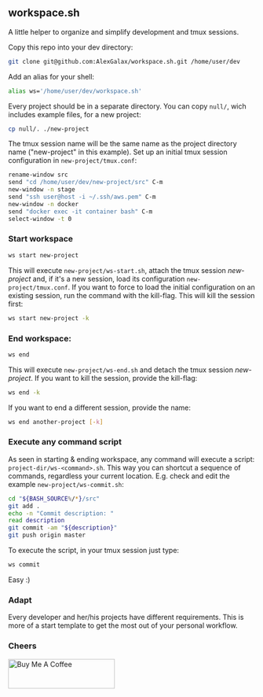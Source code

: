 ## workspace.sh

A little helper to organize and simplify development and tmux sessions.

Copy this repo into your dev directory:
```bash
git clone git@github.com:AlexGalax/workspace.sh.git /home/user/dev
```

Add an alias for your shell:
```bash
alias ws='/home/user/dev/workspace.sh' 
```

Every project should be in a separate directory. You can copy `null/`, wich includes example files, for a new project:

```bash
cp null/. ./new-project 
```

The tmux session name will be the same name as the project directory name ("new-project" in this example). Set up an initial tmux session configuration in `new-project/tmux.conf`:
```bash
rename-window src
send "cd /home/user/dev/new-project/src" C-m
new-window -n stage
send "ssh user@host -i ~/.ssh/aws.pem" C-m
new-window -n docker
send "docker exec -it container bash" C-m
select-window -t 0
```

### Start workspace
```bash
ws start new-project
```
This will execute `new-project/ws-start.sh`, attach the tmux session _new-project_ and, if it's a new session, load its configuration `new-project/tmux.conf`. If you want to force to load the initial configuration on an existing session, run the command with the kill-flag. This will kill the session first:

```bash
ws start new-project -k
```

### End workspace:
```bash
ws end
```
This will execute `new-project/ws-end.sh` and detach the tmux session _new-project_. If you want to kill the session, provide the kill-flag:

```bash
ws end -k
```

If you want to end a different session, provide the name:

```bash
ws end another-project [-k]
```

### Execute any command script

As seen in starting & ending workspace, any command will execute a script: `project-dir/ws-<command>.sh`.
This way you can shortcut a sequence of commands, regardless your current location. E.g. check and edit the example `new-project/ws-commit.sh`:
```bash
cd "${BASH_SOURCE%/*}/src"
git add .
echo -n "Commit description: "
read description
git commit -am "${description}"
git push origin master
```

To execute the script, in your tmux session just type:
```bash
ws commit
```

Easy :)

### Adapt
Every developer and her/his projects have different requirements. This is more of a start template to get the most out of your personal workflow.

###  Cheers

<a href="https://www.buymeacoffee.com/alexgalax" target="_blank"><img src="https://cdn.buymeacoffee.com/buttons/v2/default-yellow.png" alt="Buy Me A Coffee" style="height: 60px !important;width: 217px !important;" ></a>